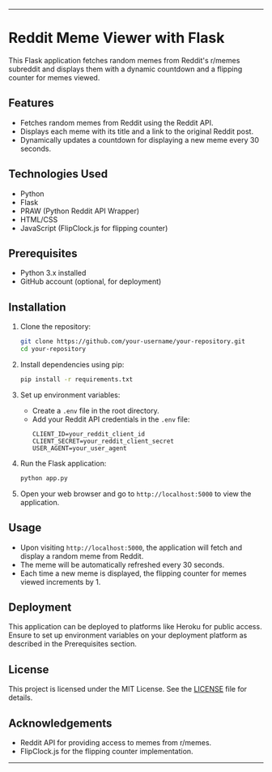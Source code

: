---

# Reddit Meme Viewer with Flask

This Flask application fetches random memes from Reddit's r/memes subreddit and displays them with a dynamic countdown and a flipping counter for memes viewed.

## Features

- Fetches random memes from Reddit using the Reddit API.
- Displays each meme with its title and a link to the original Reddit post.
- Dynamically updates a countdown for displaying a new meme every 30 seconds.

## Technologies Used

- Python
- Flask
- PRAW (Python Reddit API Wrapper)
- HTML/CSS
- JavaScript (FlipClock.js for flipping counter)

## Prerequisites

- Python 3.x installed
- GitHub account (optional, for deployment)

## Installation

1. Clone the repository:

   ```bash
   git clone https://github.com/your-username/your-repository.git
   cd your-repository
   ```

2. Install dependencies using pip:

   ```bash
   pip install -r requirements.txt
   ```

3. Set up environment variables:
   
   - Create a `.env` file in the root directory.
   - Add your Reddit API credentials in the `.env` file:
     ```
     CLIENT_ID=your_reddit_client_id
     CLIENT_SECRET=your_reddit_client_secret
     USER_AGENT=your_user_agent
     ```

4. Run the Flask application:

   ```bash
   python app.py
   ```

5. Open your web browser and go to `http://localhost:5000` to view the application.

## Usage

- Upon visiting `http://localhost:5000`, the application will fetch and display a random meme from Reddit.
- The meme will be automatically refreshed every 30 seconds.
- Each time a new meme is displayed, the flipping counter for memes viewed increments by 1.

## Deployment

This application can be deployed to platforms like Heroku for public access. Ensure to set up environment variables on your deployment platform as described in the Prerequisites section.

## License

This project is licensed under the MIT License. See the [LICENSE](LICENSE) file for details.

## Acknowledgements

- Reddit API for providing access to memes from r/memes.
- FlipClock.js for the flipping counter implementation.

---